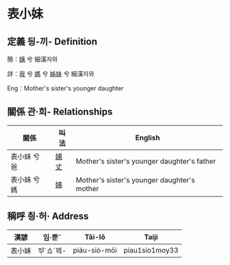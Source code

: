 # 表小妹
## 定義 딍-끼- Definition
簡：[姨](member15.md) 兮 細漢자와

詳：[我](member1.md) 兮 [媽](member3.md) 兮 [姊妹](member15.md) 兮 細漢자와

Eng：Mother's sister's younger daughter

## 關係 관·희- Relationships

關係 | 叫法 | English
--- | --- | --- 
表小妹 兮 爸 | [姨丈](member46.md) | Mother's sister's younger daughter's father
表小妹 兮 媽 | [姨](member15.md) | Mother's sister's younger daughter's mother


## 稱呼 칑·허· Address

漢諺 | 임·뿐ˆ | Tâi-lô | Taiji
--- | --- | --- | --- 
表小妹 | ᄇᆤˊ쇼ˊᄆᆀ- | piáu-sió-mōi | piau1sio1moy33 

